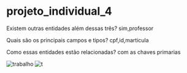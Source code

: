 # projeto_individual_4
Existem outras entidades além dessas três?
 sim,professor
 
 Quais são os principais campos e tipos?
cpf,id,marticula

Como essas entidades estão relacionadas?
com as chaves primarias

![trabalho](https://user-images.githubusercontent.com/116989625/227041718-d397e131-5ab2-4ef8-9f37-12b1c070c17d.png)
![t](https://user-images.githubusercontent.com/116989625/227067222-a3f46ca1-27da-4cfb-8d88-10cd3b4e0b9b.png)
